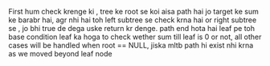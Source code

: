 First hum check krenge ki , tree ke root se koi aisa path hai jo target ke sum ke barabr hai, agr nhi hai toh left subtree se check krna hai or right subtree se , jo bhi true de dega uske return kr denge.
​
path end hota hai leaf pe toh base condition leaf ka hoga to check wether sum till leaf is 0 or not,
all other cases will be handled when root == NULL, jiska mltb path hi exist nhi krna as we moved beyond leaf node